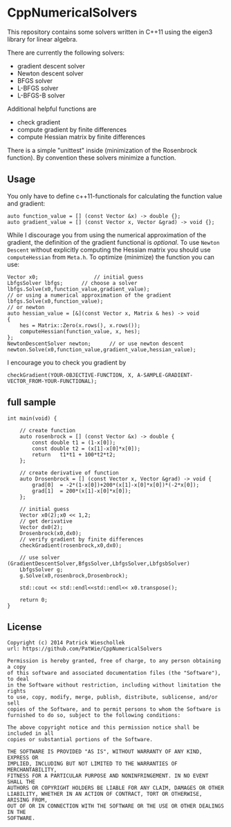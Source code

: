 CppNumericalSolvers
===================

This repository contains some solvers written in C++11 using the eigen3 library for linear algebra.

There are currently the following solvers:
- gradient descent solver
- Newton descent solver
- BFGS solver
- L-BFGS solver
- L-BFGS-B solver

Additional helpful functions are

- check gradient
- compute gradient by finite differences
- compute Hessian matrix by finite differences

There is a simple "unittest" inside (minimization of the Rosenbrock function). By convention these solvers minimize a function.

Usage
----------
You only have to define c++11-functionals for calculating the function value and gradient:

```
auto function_value = [] (const Vector &x) -> double {};
auto gradient_value = [] (const Vector x, Vector &grad) -> void {};
```

While I discourage you from using the numerical approximation of the gradient, the definition of the gradient functional is *optional*. To use `Newton Descent` without explicitly computing the Hessian matrix you should use `computeHessian` from `Meta.h`.
To optimize (minimize) the function you can use:

```
Vector x0;                  // initial guess
LbfgsSolver lbfgs;      // choose a solver
lbfgs.Solve(x0,function_value,gradient_value);
// or using a numerical approximation of the gradient
lbfgs.Solve(x0,function_value);
// or newton
auto hessian_value = [&](const Vector x, Matrix & hes) -> void
{
    hes = Matrix::Zero(x.rows(), x.rows());
    computeHessian(function_value, x, hes);
};
NewtonDescentSolver newton;      // or use newton descent
newton.Solve(x0,function_value,gradient_value,hessian_value);
```

I encourage you to check you gradient by 
```
checkGradient(YOUR-OBJECTIVE-FUNCTION, X, A-SAMPLE-GRADIENT-VECTOR_FROM-YOUR-FUNCTIONAL);
```

full sample
----------------
```
int main(void) {

	// create function
	auto rosenbrock = [] (const Vector &x) -> double {
		const double t1 = (1-x[0]);
		const double t2 = (x[1]-x[0]*x[0]);
		return   t1*t1 + 100*t2*t2;
	};

	// create derivative of function
	auto Drosenbrock = [] (const Vector x, Vector &grad) -> void {
		grad[0]  = -2*(1-x[0])+200*(x[1]-x[0]*x[0])*(-2*x[0]);
		grad[1]  = 200*(x[1]-x[0]*x[0]);
	};

	// initial guess
	Vector x0(2);x0 << 1,2;
	// get derivative
	Vector dx0(2);
	Drosenbrock(x0,dx0);
	// verify gradient by finite differences
	checkGradient(rosenbrock,x0,dx0);

	// use solver (GradientDescentSolver,BfgsSolver,LbfgsSolver,LbfgsbSolver)
	LbfgsSolver g;
	g.Solve(x0,rosenbrock,Drosenbrock);

	std::cout << std::endl<<std::endl<< x0.transpose();

	return 0;
}
```

License
-----------
```
Copyright (c) 2014 Patrick Wieschollek
url: https://github.com/PatWie/CppNumericalSolvers

Permission is hereby granted, free of charge, to any person obtaining a copy
of this software and associated documentation files (the "Software"), to deal
in the Software without restriction, including without limitation the rights
to use, copy, modify, merge, publish, distribute, sublicense, and/or sell
copies of the Software, and to permit persons to whom the Software is
furnished to do so, subject to the following conditions:

The above copyright notice and this permission notice shall be included in all
copies or substantial portions of the Software.

THE SOFTWARE IS PROVIDED "AS IS", WITHOUT WARRANTY OF ANY KIND, EXPRESS OR
IMPLIED, INCLUDING BUT NOT LIMITED TO THE WARRANTIES OF MERCHANTABILITY,
FITNESS FOR A PARTICULAR PURPOSE AND NONINFRINGEMENT. IN NO EVENT SHALL THE
AUTHORS OR COPYRIGHT HOLDERS BE LIABLE FOR ANY CLAIM, DAMAGES OR OTHER
LIABILITY, WHETHER IN AN ACTION OF CONTRACT, TORT OR OTHERWISE, ARISING FROM,
OUT OF OR IN CONNECTION WITH THE SOFTWARE OR THE USE OR OTHER DEALINGS IN THE
SOFTWARE.
```